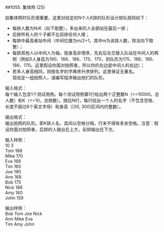 ##1055. 集体照 (25)  

拍集体照时队形很重要，这里对给定的N个人K排的队形设计排队规则如下：  

- 每排人数为N/K（向下取整），多出来的人全部站在最后一排；  
- 后排所有人的个子都不比前排任何人矮；  
- 每排中最高者站中间（中间位置为m/2+1，其中m为该排人数，除法向下取整）；  
- 每排其他人以中间人为轴，按身高非增序，先右后左交替入队站在中间人的两侧（例如5人身高为190、188、186、175、170，则队形为175、188、190、186、170。这里假设你面对拍照者，所以你的左边是中间人的右边）；  
- 若多人身高相同，则按名字的字典序升序排列。这里保证无重名。  
现给定一组拍照人，请编写程序输出他们的队形。  

输入格式：  
每个输入包含1个测试用例。每个测试用例第1行给出两个正整数N（<=10000，总人数）和K（<=10，总排数）。随后N行，每行给出一个人的名字（不包含空格、长度不超过8个英文字母）和身高（[30, 300]区间内的整数）。  

输出格式：  
输出拍照的队形。即K排人名，其间以空格分隔，行末不得有多余空格。注意：假设你面对拍照者，后排的人输出在上方，前排输出在下方。  

输入样例：  
10 3  
Tom 188  
Mike 170  
Eva 168  
Tim 160  
Joe 190  
Ann 168  
Bob 175  
Nick 186  
Amy 160  
John 159  

输出样例：  
Bob Tom Joe Nick  
Ann Mike Eva  
Tim Amy John  

